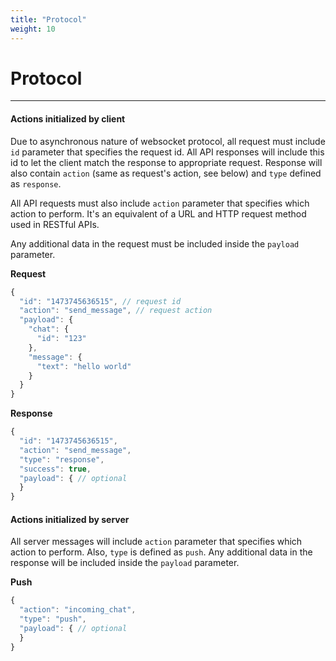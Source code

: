 ```yaml
---
title: "Protocol"
weight: 10
---
```


# Protocol
___


#### Actions initialized by client

Due to asynchronous nature of websocket protocol, all request must include `id` parameter that specifies the request id. All API responses will include this id to let the client match the response to appropriate request. Response will also contain `action` (same as request's action, see below) and `type` defined as `response`.

All API requests must also include `action` parameter that specifies which action to perform. It's an equivalent of a URL and HTTP request method used in RESTful APIs.

Any additional data in the request must be included inside the `payload` parameter.

**Request**  
```js
{
  "id": "1473745636515", // request id
  "action": "send_message", // request action
  "payload": {
    "chat": {
      "id": "123"
    },
    "message": {
      "text": "hello world"
    }
  }
}
```

**Response**  
```js
{
  "id": "1473745636515",
  "action": "send_message",
  "type": "response",
  "success": true,
  "payload": { // optional
  }
}
```

#### Actions initialized by server

All server messages will include `action` parameter that specifies which action to perform. Also, `type` is defined as `push`. Any additional data in the response will be included inside the `payload` parameter.


**Push**  
```js
{
  "action": "incoming_chat",
  "type": "push",
  "payload": { // optional
  }
}
```

